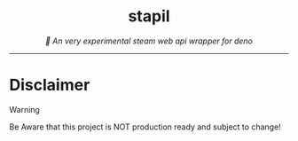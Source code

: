 <h1 align="center">stapil</h1>
<p align="center"><i>📌 An very experimental steam web api wrapper for deno</i></p>
<hr>

# Disclaimer

> [!WARNING]
> Be Aware that this project is NOT production ready and subject to change!
